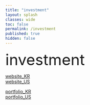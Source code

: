 ```yaml
---
title: "investment"
layout: splash
classes: wide
toc: false
permalink: /investment
published: true
hidden: false
---
```


<font size="7"> investment </font>

[website_KR](/investment/website_KR)<br>
[website_US](/investment/website_US)<br>

[portfolio_KR](/investment/portfolio_KR)<br>
[portfolio_US](/investment/portfolio_US)<br>
